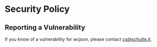# Security Policy

## Reporting a Vulnerability

If you know of a vulnerability for wcjson, please contact cs@schulte.it.
